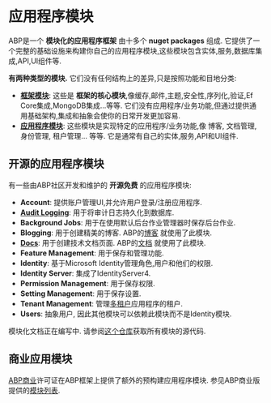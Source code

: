 # 应用程序模块

ABP是一个 **模块化的应用程序框架** 由十多个 **nuget packages** 组成. 它提供了一个完整的基础设施来构建你自己的应用程序模块,这些模块包含实体,服务,数据库集成,API,UI组件等.

**有两种类型的模块.** 它们没有任何结构上的差异,只是按照功能和目地分类:

* [**框架模块**](https://github.com/abpframework/abp/tree/master/framework/src): 这些是 **框架的核心模块**,像缓存,邮件,主题,安全性,序列化,验证,Ef Core集成,MongoDB集成...等等. 它们没有应用程序/业务功能,但通过提供通用基础架构,集成和抽象会使你的日常开发更加容易.
* [**应用程序模块**](https://github.com/abpframework/abp/tree/master/modules): 这些模块是实现特定的应用程序/业务功能,像 博客, 文档管理, 身份管理, 租户管理... 等等. 它是通常有自己的实体,服务,API和UI组件.

## 开源的应用程序模块

有一些由ABP社区开发和维护的 **开源免费** 的应用程序模块:

* **Account**: 提供账户管理UI,并允许用户登录/注册应用程序.
* [**Audit Logging**](Audit-Logging.md): 用于将审计日志持久化到数据库.
* **Background Jobs**: 用于在使用默认后台作业管理器时保存后台作业.
* **Blogging**: 用于创建精美的博客. ABP的[博客](https://blog.abp.io/) 就使用了此模块.
* [**Docs**](Docs.md): 用于创建技术文档页面. ABP的[文档](https://abp.io/documents/) 就使用了此模块.
* **Feature Management**: 用于保存和管理功能.
* **Identity**: 基于Microsoft Identity管理角色,用户和他们的权限.
* **Identity Server**: 集成了IdentityServer4.
* **Permission Management**: 用于保存权限.
* **Setting Management**: 用于保存设置.
* **Tenant Management**: 管理[多租户](../Multi-Tenancy.md)应用程序的租户.
* **Users**: 抽象用户, 因此其他模块可以依赖此模块而不是Identity模块.

模块化文档正在编写中. 请参阅[这个仓库](https://github.com/abpframework/abp/tree/master/modules)获取所有模块的源代码.

## 商业应用模块

[ABP商业](https://commercial.abp.io/)许可证在ABP框架上提供了额外的预构建应用程序模块. 参见ABP商业版提供的[模块列表](https://commercial.abp.io/module).
